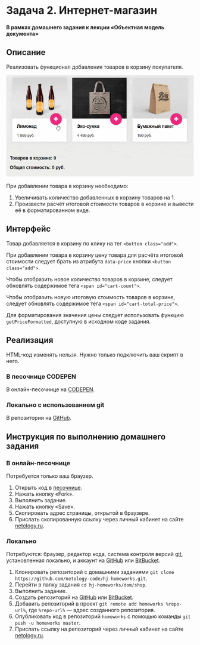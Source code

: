 # Задача 2. Интернет-магазин

#### В рамках домашнего задания к лекции «Объектная модель документа»

## Описание

Реализовать функционал добавления товаров в корзину покупателя.

![Интернет-магазин](./res/shop.gif)

При добавлении товара в корзину необходимо:
1. Увеличивать количество добавленных в корзину товаров на 1.
2. Произвести расчёт итоговой стоимости товаров в корзине и вывести её в форматированном виде.

## Интерфейс

Товар добавляется в корзину по клику на тег `<button class="add">`.

При добавлении товара в корзину цену товара для расчёта итоговой стоимости следует брать из атрибута `data-price` кнопки `<button class="add">`.

Чтобы отобразить новое количество товаров в корзине, следует обновлять содержимое тега `<span id="cart-count">`.

Чтобы отобразить новую итоговую стоимость товаров в корзине, следует обновлять содержимое тега `<span id="cart-total-price">`.

Для форматирования значения цены следует использовать функцию `getPriceFormatted`, доступную в исходном коде задания.

## Реализация

HTML-код изменять нельзя. Нужно только подключить ваш скрипт в него.

### В песочнице CODEPEN

В онлайн-песочнице на [CODEPEN](https://codepen.io/solarrust/pen/QvWoVx).

### Локально с использованием git

В репозитории на [GitHub](https://github.com/netology-code/hj-homeworks/tree/master/dom/shop).

## Инструкция по выполнению домашнего задания

### В онлайн-песочнице

Потребуется только ваш браузер.

1. Открыть код в [песочнице](https://codepen.io/solarrust/pen/QvWoVx).
2. Нажать кнопку «Fork».
3. Выполнить задание.
4. Нажать кнопку «Save».
5. Скопировать адрес страницы, открытой в браузере.
6. Прислать скопированную ссылку через личный кабинет на сайте [netology.ru](http://netology.ru/).    

### Локально

Потребуются: браузер, редактор кода, система контроля версий [git](https://git-scm.com), установленная локально, и аккаунт на [GitHub](https://github.com/) или [BitBucket](https://bitbucket.org/).

1. Клонировать репозиторий с домашними заданиями `git clone https://github.com/netology-code/hj-homeworks.git`.
2. Перейти в папку задания `cd hj-homeworks/dom/shop`.
3. Выполнить задание.
4. Создать репозиторий на [GitHub](https://github.com/) или [BitBucket](https://bitbucket.org/).
5. Добавить репозиторий в проект `git remote add homeworks %repo-url%`, где `%repo-url%` — адрес созданного репозитория.
6. Опубликовать код в репозиторий `homeworks` с помощью команды `git push -u homeworks master`.
7. Прислать ссылку на репозиторий через личный кабинет на сайте [netology.ru](http://netology.ru/).

